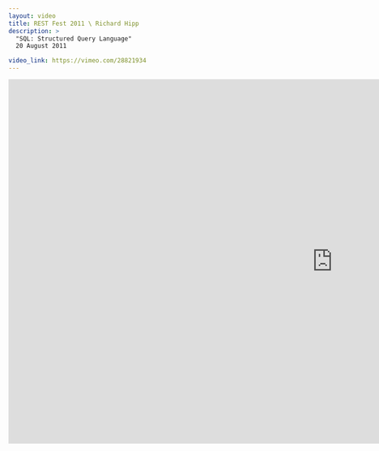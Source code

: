 ```yaml
---
layout: video
title: REST Fest 2011 \ Richard Hipp
description: >
  "SQL: Structured Query Language"
  20 August 2011

video_link: https://vimeo.com/28821934
---
```

<iframe src="https://player.vimeo.com/video/28821934?title=0&byline=0&portrait=0&badge=0&autopause=0&player_id=0" width="1280" height="720" frameborder="0" title="REST Fest 2011 \ Richard Hipp" webkitallowfullscreen mozallowfullscreen allowfullscreen></iframe>
